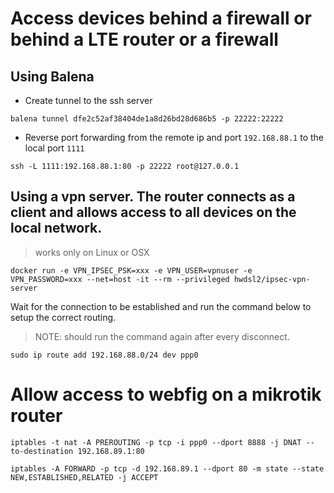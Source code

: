 # Access devices behind a firewall or behind a LTE router or a firewall

## Using Balena 
 - Create tunnel to the ssh server

```
balena tunnel dfe2c52af38404de1a8d26bd28d686b5 -p 22222:22222
```
 -  Reverse port forwarding from the remote ip and port `192.168.88.1` to the local port `1111`
 
 ```
 ssh -L 1111:192.168.88.1:80 -p 22222 root@127.0.0.1
 ```

## Using  a vpn server. The router connects as a client and allows access to all devices on the local network.
> works only on Linux or OSX

```
docker run -e VPN_IPSEC_PSK=xxx -e VPN_USER=vpnuser -e VPN_PASSWORD=xxx --net=host -it --rm --privileged hwdsl2/ipsec-vpn-server
```
Wait for the connection to be established and run the command below to setup the correct routing.
> NOTE: should run the command again after every disconnect.
```
sudo ip route add 192.168.88.0/24 dev ppp0
```

# Allow access to webfig on a mikrotik router

```
iptables -t nat -A PREROUTING -p tcp -i ppp0 --dport 8888 -j DNAT --to-destination 192.168.89.1:80

iptables -A FORWARD -p tcp -d 192.168.89.1 --dport 80 -m state --state NEW,ESTABLISHED,RELATED -j ACCEPT
```
